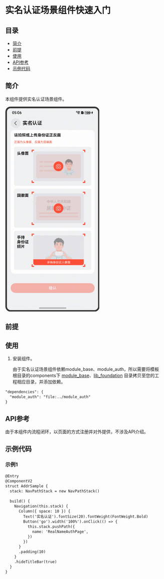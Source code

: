 # 实名认证场景组件快速入门

## 目录

- [简介](#简介)
- [前提](#前提)
- [使用](#使用)
- [API参考](#API参考)
- [示例代码](#示例代码)

## 简介

本组件提供实名认证场景组件。

<img src="screenshots/auth.png" width="300">

## 前提

## 使用

1. 安装组件。

   由于实名认证场景组件依赖module_base、module_auth，所以需要将模板根目录的components下
   [module_base](../module_base)、[lib_foundation](../../commons/lib_foundation)
   目录拷贝至您的工程相应目录，并添加依赖。

```
"dependencies": {
  "module_auth": "file:../module_auth"
}
```

## API参考

由于本组件内流程闭环，以页面的方式注册并对外提供，不涉及API介绍。

## 示例代码

### 示例1

```
@Entry
@ComponentV2
struct AddrSample {
  stack: NavPathStack = new NavPathStack()

  build() {
    Navigation(this.stack) {
      Column({ space: 10 }) {
        Text('实名认证').fontSize(20).fontWeight(FontWeight.Bold)
        Button('go').width('100%').onClick(() => {
          this.stack.pushPath({
            name: 'RealNameAuthPage',
          })
        })
      }
      .padding(10)
    }
    .hideTitleBar(true)
  }
}
```
